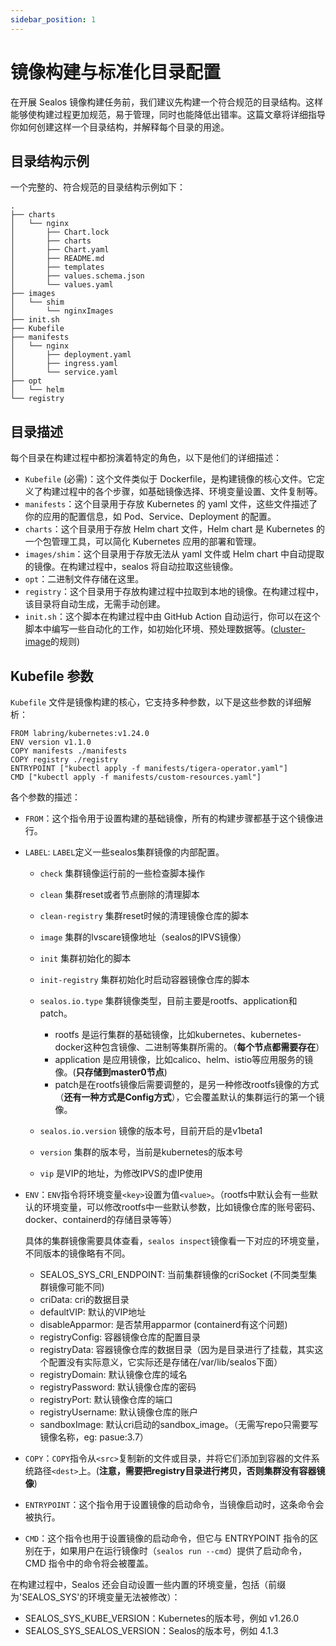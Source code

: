 ```yaml
---
sidebar_position: 1
---
```


# 镜像构建与标准化目录配置

在开展 Sealos 镜像构建任务前，我们建议先构建一个符合规范的目录结构。这样能够使构建过程更加规范，易于管理，同时也能降低出错率。这篇文章将详细指导你如何创建这样一个目录结构，并解释每个目录的用途。

## 目录结构示例

一个完整的、符合规范的目录结构示例如下：

```shell
.
├── charts
│   └── nginx
│       ├── Chart.lock
│       ├── charts
│       ├── Chart.yaml
│       ├── README.md
│       ├── templates
│       ├── values.schema.json
│       └── values.yaml
├── images
│   └── shim
│       └── nginxImages
├── init.sh
├── Kubefile
├── manifests
│   └── nginx
│       ├── deployment.yaml
│       ├── ingress.yaml
│       └── service.yaml
├── opt
│   └── helm
└── registry
```

## 目录描述

每个目录在构建过程中都扮演着特定的角色，以下是他们的详细描述：

- `Kubefile` (必需)：这个文件类似于 Dockerfile，是构建镜像的核心文件。它定义了构建过程中的各个步骤，如基础镜像选择、环境变量设置、文件复制等。
- `manifests`：这个目录用于存放 Kubernetes 的 yaml 文件，这些文件描述了你的应用的配置信息，如 Pod、Service、Deployment 的配置。
- `charts`：这个目录用于存放 Helm chart 文件，Helm chart 是 Kubernetes 的一个包管理工具，可以简化 Kubernetes 应用的部署和管理。
- `images/shim`：这个目录用于存放无法从 yaml 文件或 Helm chart 中自动提取的镜像。在构建过程中，sealos 将自动拉取这些镜像。
- `opt`：二进制文件存储在这里。
- `registry`：这个目录用于存放构建过程中拉取到本地的镜像。在构建过程中，该目录将自动生成，无需手动创建。
- `init.sh`：这个脚本在构建过程中由 GitHub Action 自动运行，你可以在这个脚本中编写一些自动化的工作，如初始化环境、预处理数据等。([cluster-image](https://github.com/labring-actions/cluster-image)的规则)

## Kubefile 参数

`Kubefile` 文件是镜像构建的核心，它支持多种参数，以下是这些参数的详细解析：

```shell
FROM labring/kubernetes:v1.24.0
ENV version v1.1.0
COPY manifests ./manifests
COPY registry ./registry
ENTRYPOINT ["kubectl apply -f manifests/tigera-operator.yaml"]
CMD ["kubectl apply -f manifests/custom-resources.yaml"]
```

各个参数的描述：

- `FROM`：这个指令用于设置构建的基础镜像，所有的构建步骤都基于这个镜像进行。
- `LABEL`: `LABEL`定义一些sealos集群镜像的内部配置。

  - `check` 集群镜像运行前的一些检查脚本操作
  - `clean` 集群reset或者节点删除的清理脚本
  - `clean-registry` 集群reset时候的清理镜像仓库的脚本
  - `image` 集群的lvscare镜像地址（sealos的IPVS镜像）
  - `init` 集群初始化的脚本
  - `init-registry` 集群初始化时启动容器镜像仓库的脚本
  - `sealos.io.type` 集群镜像类型，目前主要是rootfs、application和patch。
    - rootfs 是运行集群的基础镜像，比如kubernetes、kubernetes-docker这种包含镜像、二进制等集群所需的。（**每个节点都需要存在**）
    - application 是应用镜像，比如calico、helm、istio等应用服务的镜像。(**只存储到master0节点**)
    - patch是在rootfs镜像后需要调整的，是另一种修改rootfs镜像的方式（**还有一种方式是Config方式**），它会覆盖默认的集群运行的第一个镜像。

  - `sealos.io.version` 镜像的版本号，目前开启的是v1beta1
  - `version` 集群的版本号，当前是kubernetes的版本号
  - `vip` 是VIP的地址，为修改IPVS的虚IP使用

- `ENV`：`ENV`指令将环境变量`<key>`设置为值`<value>`。（rootfs中默认会有一些默认的环境变量，可以修改rootfs中一些默认参数，比如镜像仓库的账号密码、docker、containerd的存储目录等等）

    具体的集群镜像需要具体查看，`sealos inspect`镜像看一下对应的环境变量，不同版本的镜像略有不同。

  - SEALOS_SYS_CRI_ENDPOINT:  当前集群镜像的criSocket (不同类型集群镜像可能不同)
  - criData:  cri的数据目录
  - defaultVIP: 默认的VIP地址
  - disableApparmor: 是否禁用apparmor (containerd有这个问题)
  - registryConfig:  容器镜像仓库的配置目录
  - registryData: 容器镜像仓库的数据目录（因为是目录进行了挂载，其实这个配置没有实际意义，它实际还是存储在/var/lib/sealos下面）
  - registryDomain: 默认镜像仓库的域名
  - registryPassword: 默认镜像仓库的密码
  - registryPort:  默认镜像仓库的端口
  - registryUsername: 默认镜像仓库的账户
  - sandboxImage: 默认cri启动的sandbox_image。（无需写repo只需要写镜像名称，eg: pasue:3.7）
- `COPY`：`COPY`指令从`<src>`复制新的文件或目录，并将它们添加到容器的文件系统路径`<dest>`上。(**注意，需要把registry目录进行拷贝，否则集群没有容器镜像**)
- `ENTRYPOINT`：这个指令用于设置镜像的启动命令，当镜像启动时，这条命令会被执行。
- `CMD`：这个指令也用于设置镜像的启动命令，但它与 ENTRYPOINT 指令的区别在于，如果用户在运行镜像时（`sealos run --cmd`）提供了启动命令，CMD 指令中的命令将会被覆盖。

在构建过程中，Sealos 还会自动设置一些内置的环境变量，包括（前缀为'SEALOS_SYS'的环境变量无法被修改）：

- SEALOS_SYS_KUBE_VERSION：Kubernetes的版本号，例如 v1.26.0
- SEALOS_SYS_SEALOS_VERSION：Sealos的版本号，例如 4.1.3
